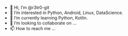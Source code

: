 - 👋 Hi, I’m @r3tr0-git
- 👀 I’m interested in Python, Android, Linux, DataScience.
- 🌱 I’m currently learning Python, Kotlin.
- 💞️ I’m looking to collaborate on ...
- 📫 How to reach me ...

<!---
r3tr0-git/r3tr0-git is a ✨ special ✨ repository because its `README.md` (this file) appears on your GitHub profile.
You can click the Preview link to take a look at your changes.
--->
